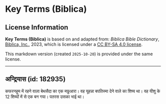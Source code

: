 # Key Terms (Biblica)

## License Information

**Key Terms (Biblica)** is based on and adapted from: _Biblica Bible Dictionary_, [Biblica, Inc.](https://www.biblica.com/), 2023, which is licensed under a [CC BY-SA 4.0 license](https://creativecommons.org/licenses/by-sa/4.0/legalcode.en).

This markdown version (created `2025-10-20`) is provided under the same license.



--------------------------------

## अन्द्रियास (id: 182935)

कफरनहूम में रहने वाला बेथसैदा का एक मछुआरा। वह यूहन्ना बपतिस्मा देने वाले का शिष्य था। वह यीशु के 12 शिष्यों में से एक बन गया। पतरस उसका भाई था।


